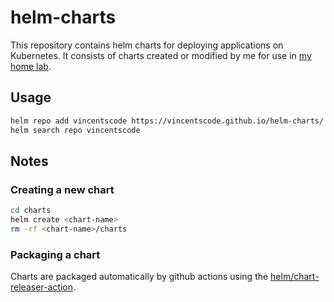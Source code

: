 # helm-charts

This repository contains helm charts for deploying applications on Kubernetes.
It consists of charts created or modified by me for use in [my home lab](https://github.com/vincentscode/infra).

## Usage
```bash
helm repo add vincentscode https://vincentscode.github.io/helm-charts/
helm search repo vincentscode
```

## Notes
### Creating a new chart
```bash
cd charts
helm create <chart-name>
rm -rf <chart-name>/charts
```

### Packaging a chart
Charts are packaged automatically by github actions using the [helm/chart-releaser-action](https://github.com/helm/chart-releaser-action).
